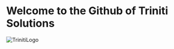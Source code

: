 # Welcome to the Github of Triniti Solutions

![TrinitiLogo]([https://www.trinitisolutions.nl.nl/logo%20V2%20with%20solutions%20v2%20trans.png](https://appset.nl/_next/image?url=https%3A%2F%2Fappset.azureedge.net%2Fthumbnail%2Fappset%2F3c187107-aa45-4de1-b9c3-5614d56f4c30.png&w=640&q=75)https://appset.nl/_next/image?url=https%3A%2F%2Fappset.azureedge.net%2Fthumbnail%2Fappset%2F3c187107-aa45-4de1-b9c3-5614d56f4c30.png&w=640&q=75)
